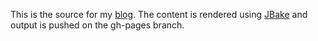 This is the source for my [blog](http://francoisledroff.github.io/blog/).
The content is rendered using [JBake](http://jbake.org/) and output is pushed on the gh-pages branch.
